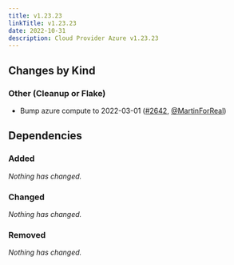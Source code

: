 ```yaml
---
title: v1.23.23
linkTitle: v1.23.23
date: 2022-10-31
description: Cloud Provider Azure v1.23.23
---
```



## Changes by Kind

### Other (Cleanup or Flake)

- Bump azure compute to 2022-03-01 ([#2642](https://github.com/kubernetes-sigs/cloud-provider-azure/pull/2642), [@MartinForReal](https://github.com/MartinForReal))

## Dependencies

### Added
_Nothing has changed._

### Changed
_Nothing has changed._

### Removed
_Nothing has changed._
